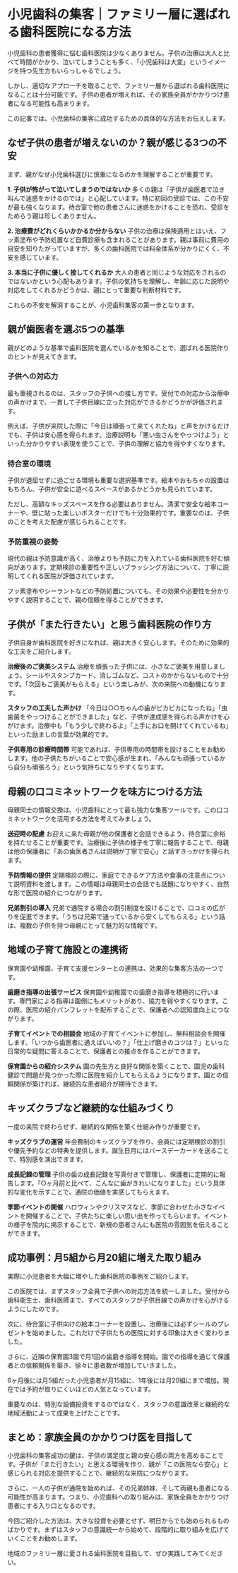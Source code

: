 # 小児歯科の集客｜ファミリー層に選ばれる歯科医院になる方法

小児歯科の患者獲得に悩む歯科医院は少なくありません。子供の治療は大人と比べて時間がかかり、泣いてしまうことも多く、「小児歯科は大変」というイメージを持つ先生方もいらっしゃるでしょう。

しかし、適切なアプローチを取ることで、ファミリー層から選ばれる歯科医院になることは十分可能です。子供の患者が増えれば、その家族全員がかかりつけ患者になる可能性も高まります。

この記事では、小児歯科の集客に成功するための具体的な方法をお伝えします。

## なぜ子供の患者が増えないのか？親が感じる3つの不安

まず、親がなぜ小児歯科選びに慎重になるのかを理解することが重要です。

**1. 子供が怖がって泣いてしまうのではないか**
多くの親は「子供が歯医者で泣き叫んで迷惑をかけるのでは」と心配しています。特に初回の受診では、この不安が最も強くなります。待合室で他の患者さんに迷惑をかけることを恐れ、受診をためらう親は珍しくありません。

**2. 治療費がどれくらいかかるか分からない**
子供の治療は保険適用とはいえ、フッ素塗布や予防処置など自費診療も含まれることがあります。親は事前に費用の目安を知りたがっていますが、多くの歯科医院では料金体系が分かりにくく、不安を感じています。

**3. 本当に子供に優しく接してくれるか**
大人の患者と同じような対応をされるのではないかという心配もあります。子供の気持ちを理解し、年齢に応じた説明や対応をしてくれるかどうかは、親にとって重要な判断材料です。

これらの不安を解消することが、小児歯科集客の第一歩となります。

## 親が歯医者を選ぶ5つの基準

親がどのような基準で歯科医院を選んでいるかを知ることで、選ばれる医院作りのヒントが見えてきます。

### 子供への対応力

最も重視されるのは、スタッフの子供への接し方です。受付での対応から治療中の声かけまで、一貫して子供目線に立った対応ができるかどうかが評価されます。

例えば、子供が来院した際に「今日は頑張って来てくれたね」と声をかけるだけでも、子供は安心感を得られます。治療説明も「悪い虫さんをやっつけよう」といった分かりやすい表現を使うことで、子供の理解と協力を得やすくなります。

### 待合室の環境

子供が退屈せずに過ごせる環境も重要な選択基準です。絵本やおもちゃの設置はもちろん、子供が安全に遊べるスペースがあるかどうかも見られています。

ただし、高額なキッズスペースを作る必要はありません。清潔で安全な絵本コーナーや、壁に貼った楽しいポスターだけでも十分効果的です。重要なのは、子供のことを考えた配慮が感じられることです。

### 予防重視の姿勢

現代の親は予防意識が高く、治療よりも予防に力を入れている歯科医院を好む傾向があります。定期検診の重要性や正しいブラッシング方法について、丁寧に説明してくれる医院が評価されています。

フッ素塗布やシーラントなどの予防処置についても、その効果や必要性を分かりやすく説明することで、親の信頼を得ることができます。

## 子供が「また行きたい」と思う歯科医院の作り方

子供自身が歯科医院を好きになれば、親は大きく安心します。そのために効果的な工夫をご紹介します。

**治療後のご褒美システム**
治療を頑張った子供には、小さなご褒美を用意しましょう。シールやスタンプカード、消しゴムなど、コストのかからないもので十分です。「次回もご褒美がもらえる」という楽しみが、次の来院への動機になります。

**スタッフの工夫した声かけ**
「今日は○○ちゃんの歯がピカピカになったね」「虫歯菌をやっつけることができました」など、子供が達成感を得られる声かけを心がけます。治療中も「もう少しで終わるよ」「上手にお口を開けてくれているね」といった励ましの言葉が効果的です。

**子供専用の診療時間帯**
可能であれば、子供専用の時間帯を設けることをお勧めします。他の子供たちがいることで安心感が生まれ、「みんなも頑張っているから自分も頑張ろう」という気持ちになりやすくなります。

## 母親の口コミネットワークを味方につける方法

母親同士の情報交換は、小児歯科にとって最も強力な集客ツールです。この口コミネットワークを活用する方法を考えてみましょう。

**送迎時の配慮**
お迎えに来た母親が他の保護者と会話できるよう、待合室に余裕を持たせることが重要です。治療後に子供の様子を丁寧に報告することで、母親は他の保護者に「あの歯医者さんは説明が丁寧で安心」と話すきっかけを得られます。

**予防情報の提供**
定期検診の際に、家庭でできるケア方法や食事の注意点について説明資料を渡します。この情報は母親同士の会話でも話題になりやすく、自然な形で医院の紹介につながります。

**兄弟割引の導入**
兄弟で通院する場合の割引制度を設けることで、口コミの広がりを促進できます。「うちは兄弟で通っているから安くしてもらえる」という話は、複数の子供を持つ母親にとって魅力的な情報です。

## 地域の子育て施設との連携術

保育園や幼稚園、子育て支援センターとの連携は、効果的な集客方法の一つです。

**歯磨き指導の出張サービス**
保育園や幼稚園での歯磨き指導を積極的に行います。専門家による指導は園側にもメリットがあり、協力を得やすくなります。この際、医院の紹介パンフレットを配布することで、保護者への認知度向上につながります。

**子育てイベントでの相談会**
地域の子育てイベントに参加し、無料相談会を開催します。「いつから歯医者に通えばいいの？」「仕上げ磨きのコツは？」といった日常的な疑問に答えることで、保護者との接点を作ることができます。

**保育園からの紹介システム**
園の先生方と良好な関係を築くことで、園児の歯科健診で問題が見つかった際に医院を紹介してもらえるようになります。園との信頼関係が築ければ、継続的な患者紹介が期待できます。

## キッズクラブなど継続的な仕組みづくり

一度の来院で終わらせず、継続的な関係を築く仕組み作りが重要です。

**キッズクラブの運営**
年会費制のキッズクラブを作り、会員には定期検診の割引や優先予約などの特典を提供します。誕生日月にはバースデーカードを送ることで、特別感を演出できます。

**成長記録の管理**
子供の歯の成長記録を写真付きで管理し、保護者に定期的に報告します。「○ヶ月前と比べて、こんなに歯がきれいになりました」という具体的な変化を示すことで、通院の価値を実感してもらえます。

**季節イベントの開催**
ハロウィンやクリスマスなど、季節に合わせた小さなイベントを開催することで、子供たちに楽しい思い出を作ってもらいます。イベントの様子を院内に掲示することで、新規の患者さんにも医院の雰囲気を伝えることができます。

## 成功事例：月5組から月20組に増えた取り組み

実際に小児患者を大幅に増やした歯科医院の事例をご紹介します。

この医院では、まずスタッフ全員で子供への対応方法を統一しました。受付から歯科衛生士、歯科医師まで、すべてのスタッフが子供目線での声かけを心がけるようにしたのです。

次に、待合室に子供向けの絵本コーナーを設置し、治療後には必ずシールのプレゼントを始めました。これだけで子供たちの医院に対する印象は大きく変わりました。

さらに、近隣の保育園3園で月1回の歯磨き指導を開始。園での指導を通じて保護者との信頼関係を築き、徐々に患者数が増加していきました。

6ヶ月後には月5組だった小児患者が月15組に、1年後には月20組にまで増加。現在では予約が取りにくいほどの人気となっています。

重要なのは、特別な設備投資をするのではなく、スタッフの意識改革と継続的な地域活動によって成果を上げたことです。

## まとめ：家族全員のかかりつけ医を目指して

小児歯科の集客成功の鍵は、子供の満足度と親の安心感の両方を高めることです。子供が「また行きたい」と思える環境を作り、親が「この医院なら安心」と感じられる対応を提供することで、継続的な来院につながります。

さらに、一人の子供が通院を始めれば、その兄弟姉妹、そして両親も患者になる可能性が高まります。つまり、小児歯科への取り組みは、家族全員をかかりつけ患者にする入り口となるのです。

今回ご紹介した方法は、大きな投資を必要とせず、明日からでも始められるものばかりです。まずはスタッフの意識統一から始めて、段階的に取り組みを広げていくことをお勧めします。

地域のファミリー層に愛される歯科医院を目指して、ぜひ実践してみてください。